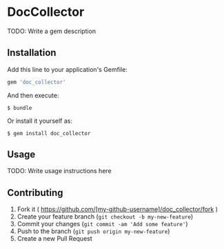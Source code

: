 # DocCollector

TODO: Write a gem description

## Installation

Add this line to your application's Gemfile:

```ruby
gem 'doc_collector'
```

And then execute:

    $ bundle

Or install it yourself as:

    $ gem install doc_collector

## Usage

TODO: Write usage instructions here

## Contributing

1. Fork it ( https://github.com/[my-github-username]/doc_collector/fork )
2. Create your feature branch (`git checkout -b my-new-feature`)
3. Commit your changes (`git commit -am 'Add some feature'`)
4. Push to the branch (`git push origin my-new-feature`)
5. Create a new Pull Request
